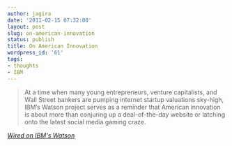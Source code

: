 ```yaml
---
author: jagira
date: '2011-02-15 07:32:00'
layout: post
slug: on-american-innovation
status: publish
title: On American Innovation
wordpress_id: '61'
tags:
- thoughts
- IBM
---
```


>At a time when many young entrepreneurs, venture capitalists, and
>Wall Street bankers are pumping internet startup valuations
>sky-high, IBM’s Watson project serves as a reminder that American
>innovation is about more than conjuring up a deal-of-the-day
>website or latching onto the latest social media gaming craze.

*[Wired on IBM's Watson](http://www.wired.com/epicenter/2011/02/watson-jeopardy/?pid=204)*



